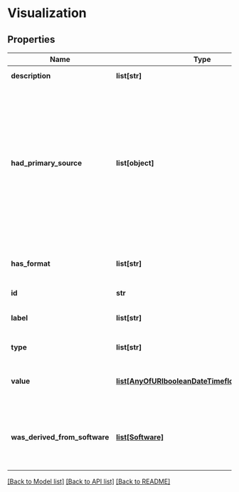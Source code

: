 # Visualization

## Properties
Name | Type | Description | Notes
------------ | ------------- | ------------- | -------------
**description** | **list[str]** | small description | [optional] 
**had_primary_source** | **list[object]** | Property to identify the original source of the information of the annotated resource. It could be a web page, an organization, a person, some experiment notes, etc. | [optional] 
**has_format** | **list[str]** | Format followed by a file. For example, txt, nc, etc. | [optional] 
**id** | **str** | identifier | [optional] 
**label** | **list[str]** | short description of the resource | [optional] 
**type** | **list[str]** | type of the resource | [optional] 
**value** | [**list[AnyOfURIbooleanDateTimefloatintegerstring]**](AnyOfURIbooleanDateTimefloatintegerstring.md) | Value associated to the described entity | [optional] 
**was_derived_from_software** | [**list[Software]**](Software.md) | Property that identifies the software used to create a visualization | [optional] 

[[Back to Model list]](../#documentation-for-models) [[Back to API list]](../#documentation-for-api-endpoints) [[Back to README]](../)


